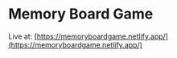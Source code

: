 # Memory Board Game

Live at: [https://memoryboardgame.netlify.app/](https://memoryboardgame.netlify.app/)